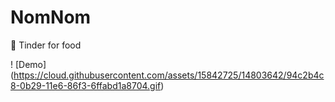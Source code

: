 # NomNom
🍪 Tinder for food

! [Demo] (https://cloud.githubusercontent.com/assets/15842725/14803642/94c2b4c8-0b29-11e6-86f3-6ffabd1a8704.gif)
